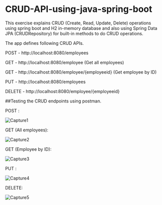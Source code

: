 # CRUD-API-using-java-spring-boot
This exercise explains CRUD (Create, Read, Update, Delete) operations using spring boot and H2 in-memory database and also using Spring Data JPA (CRUDRepository) for built-in methods to do CRUD operations.

The app defines following CRUD APIs.

POST - http://localhost:8080/employees

GET - http://localhost:8080/employee  (Get all employees)

GET - http://localhost:8080/employee/{employeeid}  (Get employee by ID)

PUT - http://localhost:8080/employees

DELETE - http://localhost:8080/employee/{employeeid}

##Testing the CRUD endpoints using postman.

POST :

![Capture1](https://user-images.githubusercontent.com/66325658/122510290-fef70880-d022-11eb-8fb7-e5784cee4261.PNG)

GET (All employees):

![Capture2](https://user-images.githubusercontent.com/66325658/122510788-cf94cb80-d023-11eb-874e-4fd86e005cfc.PNG)

GET (Employee by ID):

![Capture3](https://user-images.githubusercontent.com/66325658/122510984-2dc1ae80-d024-11eb-9553-600798f8d829.PNG)

PUT :

![Capture4](https://user-images.githubusercontent.com/66325658/122511526-05867f80-d025-11eb-86d5-9b3200d7bafe.PNG)

DELETE:

![Capture5](https://user-images.githubusercontent.com/66325658/122511722-526a5600-d025-11eb-8d52-bc9f5dcc12fc.PNG)


